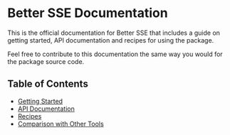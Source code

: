 # Better SSE Documentation

This is the official documentation for Better SSE that includes a guide on getting started, API documentation and recipes for using the package.

Feel free to contribute to this documentation the same way you would for the package source code.

## Table of Contents

* [Getting Started](./getting-started.md)
* [API Documentation](./api.md)
* [Recipes](./recipes.md)
* [Comparison with Other Tools](./comparison.md)
